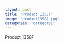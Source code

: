 ```yaml
---
layout: post
title: "Product 13587"
image: "product13587.jpg"
categories: "category1"
---
```

Product 13587
